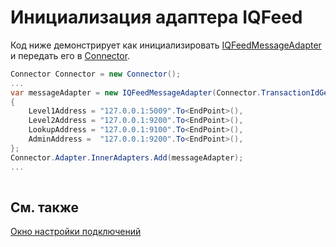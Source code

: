 # Инициализация адаптера IQFeed

Код ниже демонстрирует как инициализировать [IQFeedMessageAdapter](../api/StockSharp.IQFeed.IQFeedMessageAdapter.html) и передать его в [Connector](../api/StockSharp.Algo.Connector.html).

```cs
Connector Connector = new Connector();				
...				
var messageAdapter = new IQFeedMessageAdapter(Connector.TransactionIdGenerator)
{
	Level1Address = "127.0.0.1:5009".To<EndPoint>(),
	Level2Address = "127.0.0.1:9200".To<EndPoint>(),
	LookupAddress = "127.0.0.1:9100".To<EndPoint>(),
	AdminAddress =  "127.0.0.1:9200".To<EndPoint>(),
};
Connector.Adapter.InnerAdapters.Add(messageAdapter);
...	
							
```

## См. также

[Окно настройки подключений](API_UI_ConnectorWindow.md)
